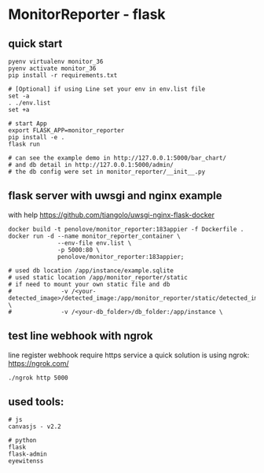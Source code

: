 # MonitorReporter - flask

## quick start
```
pyenv virtualenv monitor_36
pyenv activate monitor_36
pip install -r requirements.txt

# [Optional] if using Line set your env in env.list file
set -a
. ./env.list
set +a

# start App
export FLASK_APP=monitor_reporter
pip install -e .
flask run

# can see the example demo in http://127.0.0.1:5000/bar_chart/
# and db detail in http://127.0.0.1:5000/admin/
# the db config were set in monitor_reporter/__init__.py

```


## flask server with uwsgi and nginx example
with help https://github.com/tiangolo/uwsgi-nginx-flask-docker
```
docker build -t penolove/monitor_reporter:183appier -f Dockerfile .
docker run -d --name monitor_reporter_container \
              --env-file env.list \
              -p 5000:80 \
              penolove/monitor_reporter:183appier;

# used db location /app/instance/example.sqlite
# used static location /app/monitor_reporter/static
# if need to mount your own static file and db
#              -v /<your-detected_image>/detected_image:/app/monitor_reporter/static/detected_image \
#              -v /<your-db_folder>/db_folder:/app/instance \
```


## test line webhook with ngrok
line register webhook require https service
a quick solution is using ngrok: https://ngrok.com/
```
./ngrok http 5000
```


## used tools:
```
# js
canvasjs - v2.2

# python
flask
flask-admin
eyewitenss
```
